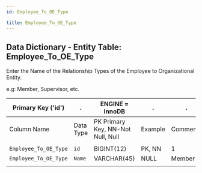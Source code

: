 ```yaml
---
id: Employee_To_OE_Type

title: Employee_To_OE_Type
---
```


## Data Dictionary - Entity Table: Employee_To_OE_Type

Enter the Name of the Relationship Types of the Employee to Organizational Entity.

e.g: Member, Supervisor, etc.


| Primary Key ('id')|.|ENGINE = InnoDB|.|.|
|---|---|---|---|---|
|Column Name|Data Type|PK Primary Key, NN-Not Null, Null|Example|Comments|
||
|`Employee_To_OE_Type`|`id`|BIGINT(12)|PK, NN|1|PrimaryKey-ID, Not Null (auto creates)|
|`Employee_To_OE_Type`|`Name`|VARCHAR(45)|NULL|Member|Name of the Employe and OE relationship|
||

